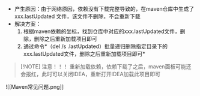 - 产生原因：由于网络原因，依赖没有下载完整导致的，在maven仓库中生成了xxx.lastUpdated 文件，该文件不删除，不会重新下载
- 解决方案：
	1. 根据maven依赖的坐标，找到仓库中对应的xxx.lastUpdated文件，删除，删除之后重新加载项目即可
	2. 通过命令*（del /s .lastUpdated）批量递归删除指定目录下的xxx.lastUpdated文件，删除之后重新加载项目即可*

> [!NOTE] 注意！！！
> 重新加载依赖，依赖下载了之后，maven面板可能还会报红，此时可以关闭IDEA，重新打开IDEA加载此项目即可

![[Maven常见问题.png]]
